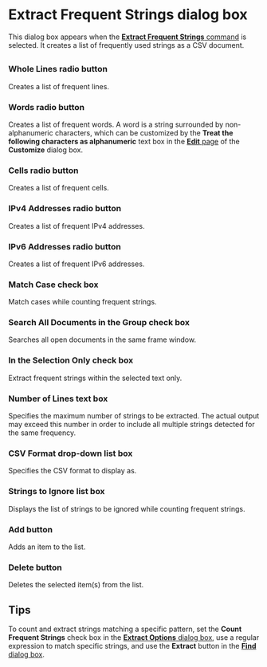 # Extract Frequent Strings dialog box

This dialog box appears when the
[**Extract Frequent Strings** command](../../cmd/search/extract_frequent) is selected. It creates a list of frequently used strings as a CSV document.

## 

### Whole Lines radio button

Creates a list of frequent lines.

### Words radio button

Creates a list of frequent words. A word is a string surrounded by non-alphanumeric characters, which can be customized by the **Treat the following characters as alphanumeric** text box in the [**Edit** page](../customize/edit/index) of the **Customize** dialog box.

### Cells radio button

Creates a list of frequent cells.

### IPv4 Addresses radio button

Creates a list of frequent IPv4 addresses.

### IPv6 Addresses radio button

Creates a list of frequent IPv6 addresses.

### Match Case check box

Match cases while counting frequent strings.

### Search All Documents in the Group check box

Searches all open documents in the same frame window.

### In the Selection Only check box

Extract frequent strings within the selected text only.

### Number of Lines text box

Specifies the maximum number of strings to be extracted. The actual output may exceed this number in order to include all multiple strings detected for the same frequency.

### CSV Format drop-down list box

Specifies the CSV format to display as.

### Strings to Ignore list box

Displays the list of strings to be ignored while counting frequent strings.

### Add button

Adds an item to the list.

### Delete button

Deletes the selected item(s) from the list.

## Tips

To count and extract strings matching a specific pattern, set the **Count Frequent Strings** check box in the [**Extract Options** dialog box](../extract_options/index), use a regular expression to match specific strings, and use the **Extract** button in the [**Find** dialog box](../find/index).

